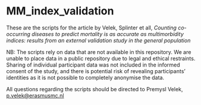 
<!-- README.md is generated from README.Rmd. Please edit that file -->

# MM_index_validation

These are the scripts for the article by Velek, Splinter et all,
*Counting co-occurring diseases to predict mortality is as accurate as
multimorbidity indices: results from an external validation study in the
general population*

NB: The scripts rely on data that are not available in this repository.
We are unable to place data in a public repository due to legal and
ethical restraints. Sharing of individual participant data was not
included in the informed consent of the study, and there is potential
risk of revealing participants’ identities as it is not possible to
completely anonymise the data.

All questions regarding the scripts should be directed to Premysl Velek,
<p.velek@erasmusmc.nl>
